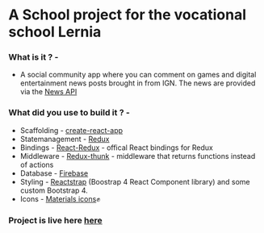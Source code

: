 # A School project for the vocational school Lernia

### **What is it ? -** 
* A social community app where you can comment on games and digital entertainment news posts brought in from IGN. The news are provided via the [News API](https://newsapi.org/)

### **What did you use to build it ? -**
*  Scaffolding - [create-react-app](https://github.com/facebookincubator/create-react-app)
*  Statemanagement - [Redux](http://redux.js.org/)
*  Bindings - [React-Redux](https://github.com/reactjs/react-redux) - offical React bindings for Redux
*  Middleware - [Redux-thunk](https://github.com/gaearon/redux-thunk) - middleware that returns functions instead of actions
*  Database - [Firebase](https://firebase.google.com/)
*  Styling - [Reactstrap](https://reactstrap.github.io/) (Boostrap 4 React Component library) and some custom Bootstrap 4.
*  Icons - [Materials icons](https://material.io/icons/):fist:

### Project is live here [here](https://flow-er.herokuapp.com/)
